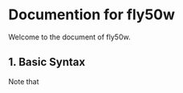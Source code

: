 # Documention for fly50w

Welcome to the document of fly50w.

## 1. Basic Syntax

Note that

```fly50w

```
